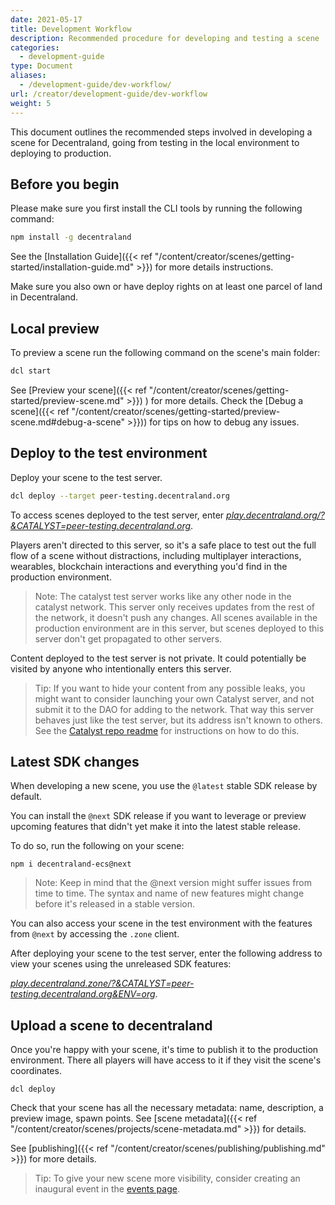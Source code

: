 ```yaml
---
date: 2021-05-17
title: Development Workflow
description: Recommended procedure for developing and testing a scene
categories:
  - development-guide
type: Document
aliases:
  - /development-guide/dev-workflow/
url: /creator/development-guide/dev-workflow
weight: 5
---
```


This document outlines the recommended steps involved in developing a scene for Decentraland, going from testing in the local environment to deploying to production.

## Before you begin

Please make sure you first install the CLI tools by running the following command:

```bash
npm install -g decentraland
```

See the [Installation Guide]({{< ref "/content/creator/scenes/getting-started/installation-guide.md" >}}) for more details instructions.

Make sure you also own or have deploy rights on at least one parcel of land in Decentraland.

## Local preview

To preview a scene run the following command on the scene's main folder:

```bash
dcl start
```

See [Preview your scene]({{< ref "/content/creator/scenes/getting-started/preview-scene.md" >}}) ) for more details. Check the [Debug a scene]({{< ref "/content/creator/scenes/getting-started/preview-scene.md#debug-a-scene" >}})) for tips on how to debug any issues.

## Deploy to the test environment

Deploy your scene to the test server.

```bash
dcl deploy --target peer-testing.decentraland.org
```

To access scenes deployed to the test server, enter [_play.decentraland.org/?&CATALYST=peer-testing.decentraland.org_](https://play.decentraland.org/?&CATALYST=peer-testing.decentraland.org).

Players aren't directed to this server, so it's a safe place to test out the full flow of a scene without distractions, including multiplayer interactions, wearables, blockchain interactions and everything you'd find in the production environment.

> Note: The catalyst test server works like any other node in the catalyst network. This server only receives updates from the rest of the network, it doesn't push any changes. All scenes available in the production environment are in this server, but scenes deployed to this server don't get propagated to other servers.

Content deployed to the test server is not private. It could potentially be visited by anyone who intentionally enters this server.

> Tip: If you want to hide your content from any possible leaks, you might want to consider launching your own Catalyst server, and not submit it to the DAO for adding to the network. That way this server behaves just like the test server, but its address isn't known to others. See the [Catalyst repo readme](https://github.com/decentraland/catalyst-owner/) for instructions on how to do this.

## Latest SDK changes

When developing a new scene, you use the `@latest` stable SDK release by default.

You can install the `@next` SDK release if you want to leverage or preview upcoming features that didn't yet make it into the latest stable release.

To do so, run the following on your scene:

`npm i decentraland-ecs@next`

> Note: Keep in mind that the @next version might suffer issues from time to time. The syntax and name of new features might change before it's released in a stable version.

You can also access your scene in the test environment with the features from `@next` by accessing the `.zone` client.

After deploying your scene to the test server, enter the following address to view your scenes using the unreleased SDK features:

[_play.decentraland.zone/?&CATALYST=peer-testing.decentraland.org&ENV=org_](https://play.decentraland.zone/?&CATALYST=peer-testing.decentraland.org&ENV=org).

## Upload a scene to decentraland

Once you're happy with your scene, it's time to publish it to the production environment. There all players will have access to it if they visit the scene's coordinates.

```
dcl deploy
```

Check that your scene has all the necessary metadata: name, description, a preview image, spawn points. See [scene metadata]({{< ref "/content/creator/scenes/projects/scene-metadata.md" >}}) for details.

See [publishing]({{< ref "/content/creator/scenes/publishing/publishing.md" >}}) for more details.

> Tip: To give your new scene more visibility, consider creating an inaugural event in the [events page](https://events.decentraland.org/en/).
